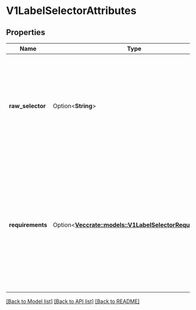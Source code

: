 # V1LabelSelectorAttributes

## Properties

Name | Type | Description | Notes
------------ | ------------- | ------------- | -------------
**raw_selector** | Option<**String**> | rawSelector is the serialization of a field selector that would be included in a query parameter. Webhook implementations are encouraged to ignore rawSelector. The kube-apiserver's *SubjectAccessReview will parse the rawSelector as long as the requirements are not present. | [optional]
**requirements** | Option<[**Vec<crate::models::V1LabelSelectorRequirement>**](v1.LabelSelectorRequirement.md)> | requirements is the parsed interpretation of a label selector. All requirements must be met for a resource instance to match the selector. Webhook implementations should handle requirements, but how to handle them is up to the webhook. Since requirements can only limit the request, it is safe to authorize as unlimited request if the requirements are not understood. | [optional]

[[Back to Model list]](../README.md#documentation-for-models) [[Back to API list]](../README.md#documentation-for-api-endpoints) [[Back to README]](../README.md)



